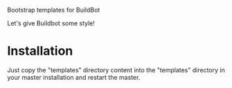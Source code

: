 Bootstrap templates for BuildBot

Let's give Buildbot some style!

# Installation

Just copy the "templates" directory content into the "templates" directory in your master installation and restart the master.